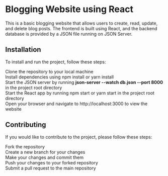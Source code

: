 # Blogging Website using React
This is a basic blogging website that allows users to create, read, update, and delete blog posts. The frontend is built using React, and the backend database is provided by a JSON file running on JSON Server.

## Installation
To install and run the project, follow these steps:

Clone the repository to your local machine</br> 
Install dependencies using npm install or yarn install</br> 
Start the JSON server by running **json-server --watch db.json --port 8000** in the project root directory</br> 
Start the React app by running npm start or yarn start in the project root directory</br> 
Open your browser and navigate to http://localhost:3000 to view the website</br> 

## Contributing
If you would like to contribute to the project, please follow these steps:

Fork the repository</br> 
Create a new branch for your changes</br> 
Make your changes and commit them</br> 
Push your changes to your forked repository</br> 
Submit a pull request to the main repository</br> 
